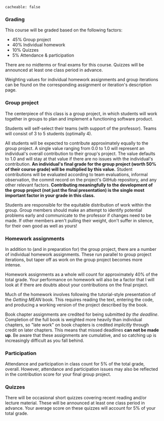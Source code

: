 ```
cacheable: false
```

### Grading

This course will be graded based on the following factors:

* 45% Group project
* 40% Individual homework
* 10% Quizzes
* 5% Attendance & participation

There are no midterms or final exams for this course. Quizzes will be announced at least one class period in advance.

Weighting values for individual homework assignments and group iterations can be found on the corresponding assignment or iteration's description page.

### Group project

The centerpiece of this class is a group project, in which students will work together in groups to plan and implement a functioning software product.

Students will self-select their teams (with support of the professor). Teams will consist of 3 to 5 students (optimally 4).

All students will be expected to contribute approximately equally to the group project. A single value ranging from 0.0 to 1.0 will represent an individual's overall contribution to their group's project. The value defaults to 1.0 and will stay at that value if there are no issues with the individual's contribution. **An individual's final grade for the group project (worth 50% of their course grade) will be multiplied by this value.** Student contributions will be evaluated according to team evaluations, informal observation, the commit record on the project's GitHub repository, and any other relevant factors. **Contributing meaningfully to the development of the group project (not just the final presentation) is the single most important factor in your grade in this class.**

Students are responsible for the equitable distribution of work within the group. Group members should make an attempt to identify potential problems early and communicate to the professor if changes need to be made. If other members aren't pulling their weight, don't suffer in silence, for their own good as well as yours!

### Homework assignments

In addition to (and in preparation for) the group project, there are a number of individual homework assignments. These run parallel to group project iterations, but taper off as work on the group project becomes more intense.

Homework assignments as a whole will count for approximately 40% of the total grade. Your performance on homework will also be a factor that I will look at if there are doubts about your contributions on the final project.

Much of the homework involves following the tutorial-style presentation of the *Getting MEAN* book. This requires reading the text, entering the code, and producing a working version of the project described by the book.

Book chapter assignments are credited for being submitted *by the deadline*. Completion of the full book is weighted more heavily than individual chapters, so "late work" on book chapters is credited *implicitly* through credit on later chapters. This means that missed deadlines **can not be made up**. Be aware that these assignments are cumulative, and so catching up is increasingly difficult as you fall behind.

### Participation

Attendance and participation in class count for 5% of the total grade, overall.
However, attendance and participation issues may also be reflected in the contribution score for your final group project.

### Quizzes

There will be occasional short quizzes covering recent reading and/or lecture material. These will be announced at least one class period in advance. Your average score on these quizzes will account for 5% of your total grade.

